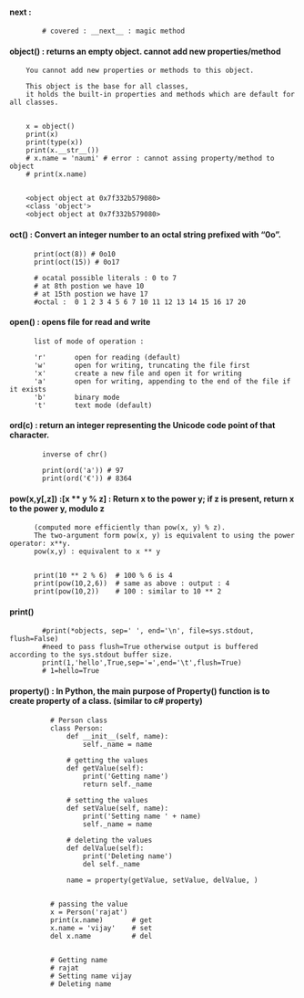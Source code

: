 #### next : 

            # covered : __next__ : magic method
            
            
#### object() : returns an empty object. cannot add new properties/method

        You cannot add new properties or methods to this object.

        This object is the base for all classes, 
        it holds the built-in properties and methods which are default for all classes.


        x = object()
        print(x)
        print(type(x))
        print(x.__str__())
        # x.name = 'naumi' # error : cannot assing property/method to object
        # print(x.name)


        <object object at 0x7f332b579080>
        <class 'object'>
        <object object at 0x7f332b579080>
        

#### oct() : Convert an integer number to an octal string prefixed with “0o”.

          print(oct(8)) # 0o10
          print(oct(15)) # 0o17

          # ocatal possible literals : 0 to 7
          # at 8th postion we have 10
          # at 15th postion we have 17
          #octal :  0 1 2 3 4 5 6 7 10 11 12 13 14 15 16 17 20
          
#### open() : opens file for read and write

          list of mode of operation : 
          
          'r'       open for reading (default)
          'w'       open for writing, truncating the file first
          'x'       create a new file and open it for writing
          'a'       open for writing, appending to the end of the file if it exists
          'b'       binary mode
          't'       text mode (default)
          
#### ord(c) : return an integer representing the Unicode code point of that character.           

            inverse of chr()
            
            print(ord('a')) # 97
            print(ord('€')) # 8364


#### pow(x,y[,z]) :[x ** y % z] :  Return x to the power y; if z is present, return x to the power y, modulo z 

          (computed more efficiently than pow(x, y) % z). 
          The two-argument form pow(x, y) is equivalent to using the power operator: x**y.
          pow(x,y) : equivalent to x ** y
          
          
          print(10 ** 2 % 6)  # 100 % 6 is 4
          print(pow(10,2,6))  # same as above : output : 4
          print(pow(10,2))    # 100 : similar to 10 ** 2
          

#### print()

            #print(*objects, sep=' ', end='\n', file=sys.stdout, flush=False)
            #need to pass flush=True otherwise output is buffered according to the sys.stdout buffer size.
            print(1,'hello',True,sep='=',end='\t',flush=True)
            # 1=hello=True	



#### property() : In Python, the main purpose of Property() function is to create property of a class. (similar to c# property)



              # Person class 
              class Person:
                  def __init__(self, name):
                      self._name = name

                  # getting the values
                  def getValue(self):
                      print('Getting name')
                      return self._name

                  # setting the values
                  def setValue(self, name):
                      print('Setting name ' + name)
                      self._name = name

                  # deleting the values
                  def delValue(self):
                      print('Deleting name')
                      del self._name

                  name = property(getValue, setValue, delValue, )


              # passing the value
              x = Person('rajat')
              print(x.name)       # get
              x.name = 'vijay'    # set
              del x.name          # del


              # Getting name
              # rajat
              # Setting name vijay
              # Deleting name
